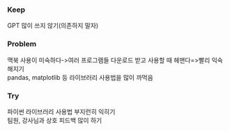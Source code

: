 ### Keep
GPT 많이 쓰지 않기(의존하지 말자)</br>

### Problem
맥북 사용이 미숙하다->여러 프로그램들 다운로드 받고 사용할 때 헤맨다=>빨리 익숙해지기</br>
pandas, matplotlib 등 라이브러리 사용법을 많이 까먹음</br>

### Try
파이썬 라이브러리 사용법 부지런히 익히기</br>
팀원, 강사님과 상호 피드백 많이 하기</br>
